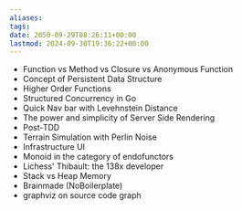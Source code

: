 ```yaml
---
aliases: 
tags: 
date: 2050-09-29T08:26:11+00:00
lastmod: 2024-09-30T19:36:22+00:00
---
```

- Function vs Method vs Closure vs Anonymous Function
- Concept of Persistent Data Structure
- Higher Order Functions
- Structured Concurrency in Go
- Quick Nav bar with Levehnstein Distance
- The power and simplicity of Server Side Rendering
- Post-TDD
- Terrain Simulation with Perlin Noise
- Infrastructure UI
- Monoid in the category of endofunctors
- Lichess' Thibault: the 138x developer
- Stack vs Heap Memory
- Brainmade (NoBoilerplate)
- graphviz on source code graph